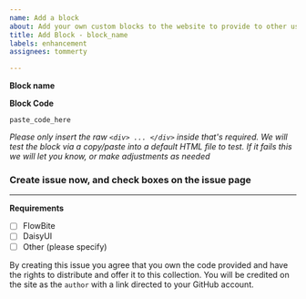 ```yaml
---
name: Add a block
about: Add your own custom blocks to the website to provide to other useres
title: Add Block - block_name
labels: enhancement
assignees: tommerty

---
```


**Block name**

**Block Code**
```
paste_code_here
```
*Please only insert the raw `<div> ... </div>` inside that's required. We will test the block via a copy/paste into a default HTML file to test. If it fails this we will let you know, or make adjustments as needed*

### Create issue now, and check boxes on the issue page
---

**Requirements**
 - [ ] FlowBite
 - [ ] DaisyUI
 - [ ] Other (please specify)

By creating this issue you agree that you own the code provided and have the rights to distribute and offer it to this collection. You will be credited on the site as the `author` with a link directed to your GitHub account.
